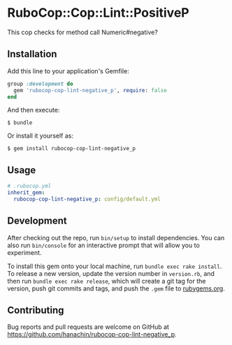 # RuboCop::Cop::Lint::PositiveP

This cop checks for method call Numeric#negative?

## Installation

Add this line to your application's Gemfile:

```ruby
group :development do
  gem 'rubocop-cop-lint-negative_p', require: false
end
```

And then execute:

    $ bundle

Or install it yourself as:

    $ gem install rubocop-cop-lint-negative_p

## Usage

```yaml
# .rubocop.yml
inherit_gem:
  rubocop-cop-lint-negative_p: config/default.yml
```

## Development

After checking out the repo, run `bin/setup` to install dependencies. You can also run `bin/console` for an interactive prompt that will allow you to experiment.

To install this gem onto your local machine, run `bundle exec rake install`. To release a new version, update the version number in `version.rb`, and then run `bundle exec rake release`, which will create a git tag for the version, push git commits and tags, and push the `.gem` file to [rubygems.org](https://rubygems.org).

## Contributing

Bug reports and pull requests are welcome on GitHub at https://github.com/hanachin/rubocop-cop-lint-negative_p.
